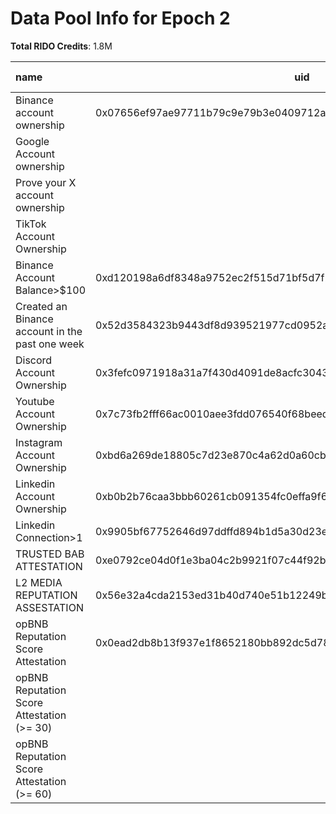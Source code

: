 # Data Pool Info for Epoch 2

**Total RIDO Credits**: 1.8M

| name                                            | uid                                                                | xp  |t1 |t2 | s | reward epoch |
| :---------------------------------------------- | ------------------------------------------------------------------ | --- | - | - | - | -----------: |
| Binance account ownership                       | 0x07656ef97ae97711b79c9e79b3e0409712a8bb9bf26f3495ad15f48cdd49cfac | 100 | 1 | 4 | 4 | 0.5M         |
| Google Account ownership                        |                                                                    | 60  |   |   |   |              |
| Prove your X account ownership                  |                                                                    | 60  |   |   |   |              |
| TikTok Account Ownership                        |                                                                    | 80  |   |   |   |              |
| Binance Account Balance>$100                    | 0xd120198a6df8348a9752ec2f515d71bf5d7f262ca8c1db21a1cca7049239cf5f | 100 | 1 | 4 | 1 | 0.1M         |
| Created an Binance account in the past one week | 0x52d3584323b9443df8d939521977cd0952a71ce704d23902819826f18f02138b | 100 | 1 | 4 | 1 | 0.1M         |
| Discord Account Ownership                       | 0x3fefc0971918a31a7f430d4091de8acfc30433495b487864cbcf21e16e616cf6 | 60  | 1 | 4 | 1 | 0.1M         |
| Youtube Account Ownership                       | 0x7c73fb2fff66ac0010aee3fdd076540f68beed5f8b53d41a6d75e4d9243490f4 | 80  | 1 | 4 | 1 | 0.1M         |
| Instagram Account Ownership                     | 0xbd6a269de18805c7d23e870c4a62d0a60cb0e3cdc1d7269ac0cc6479602bdae4 | 80  | 1 | 4 | 1 | 0.1M         |
| Linkedin Account Ownership                      | 0xb0b2b76caa3bbb60261cb091354fc0effa9f6e04d0a2bbb6b6e593b8c567b46a | 80  | 1 | 4 | 1 | 0.1M         |
| Linkedin Connection>1                           | 0x9905bf67752646d97ddffd894b1d5a30d23ea30ca35aa8c8100f0fe92a4c225e | 80  | 1 | 4 | 1 | 0.1M         |
| TRUSTED BAB ATTESTATION                         | 0xe0792ce04d0f1e3ba04c2b9921f07c44f92b07c4bc02b3de7d4db48c33330180 | 100 | 1 | 4 | 1 | 0.1M         |
| L2 MEDIA REPUTATION ASSESTATION                 | 0x56e32a4cda2153ed31b40d740e51b12249b1e47b3ff3ea08183bd771dfb0a62b | 100 | 1 | 4 | 1 | 0.1M         |
| opBNB Reputation Score Attestation              | 0x0ead2db8b13f937e1f8652180bb892dc5d78ee63d4b1564abd71ce0a3a304d7d | 100 | 1 | 4 | 3 | 0.3M         |
| opBNB Reputation Score Attestation (>= 30)      |                                                                    | 100 |   |   |   |              |
| opBNB Reputation Score Attestation (>= 60)      |                                                                    | 100 |   |   |   |              |  

